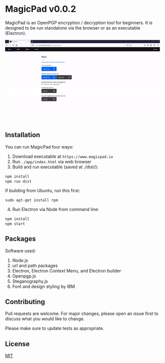 # MagicPad v0.0.2

MagicPad is an OpenPGP encryption / decryption tool for beginners. It is designed to be run standalone via the browser or as an executable (Electron).

![](demo.gif)

## Installation

You can run MagicPad four ways:
1. Download executable at `https://www.magicpad.io`
2. Run `./app/index.html` via web browser
3. Build and run executable (saved at ./dist/):
```
npm install
npm run dist
```
If building from Ubuntu, run this first:
```
sudo apt-get install rpm
```
4. Run Electron via Node from command line:
```
npm install
npm start
```

## Packages

Software used:
1. Node.js
2. url and path packages
3. Electron, Electron Context Menu, and Electron builder
4. Openpgp.js
5. Steganography.js
6. Font and design styling by IBM

## Contributing

Pull requests are welcome. For major changes, please open an issue first to discuss what you would like to change.

Please make sure to update tests as appropriate.

## License
[MIT](https://choosealicense.com/licenses/mit/)
